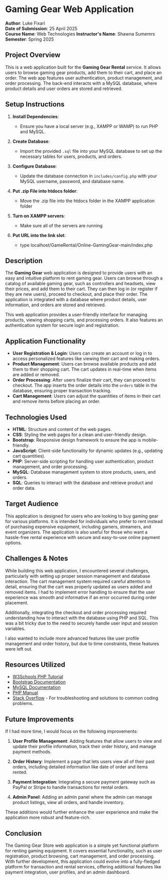 # Gaming Gear Web Application

**Author**: Luke Fixari  
**Date of Submission**: 25 April 2025  
**Course Name**: Web Technologies
**Instructor's Name**: Shawna Sumemrs
**Semester**: Spring 2025

## Project Overview

This is a web application built for the **Gaming Gear Rental** service. It allows users to browse gaming gear products, add them to their cart, and place an order. The web app features user authentication, product management, and order processing. The back-end interacts with a MySQL database, where product details and user orders are stored and retrieved.

## Setup Instructions
     
1. **Install Dependencies**:
   - Ensure you have a local server (e.g., XAMPP or WAMP) to run PHP and MySQL.
   
3. **Create Database**:
   - Import the provided `.sql` file into your MySQL database to set up the necessary tables for users, products, and orders.
   
4. **Configure Database**:
   - Update the database connection in `includes/config.php` with your MySQL username, password, and database name.
   
5. **Put .zip File into htdocs folder**:
   - Move the .zip file into the htdocs folder in the XAMPP application folder

6. **Turn on XAMPP servers**:
    - Make sure all of the servers are running

7. **Put URL into the link slot**:
    - type localhost/GameRental/Online-GamingGear-main/index.php



## Description

The **Gaming Gear** web application is designed to provide users with an easy and intuitive platform to rent gaming gear. Users can browse through a catalog of available gaming gear, such as controllers and headsets, view their prices, and add them to their cart. They can then log in (or register if they are new users), proceed to checkout, and place their order. The application is integrated with a database where product details, user information, and orders are stored and retrieved.

This web application provides a user-friendly interface for managing products, viewing shopping carts, and processing orders. It also features an authentication system for secure login and registration.

## Application Functionality

- **User Registration & Login**: Users can create an account or log in to access personalized features like viewing their cart and making orders.
- **Product Management**: Users can browse available products and add them to their shopping cart. The cart updates in real-time when items are added or removed.
- **Order Processing**: After users finalize their cart, they can proceed to checkout. The app inserts the order details into the `orders` table in the database, ensuring proper transaction tracking.
- **Cart Management**: Users can adjust the quantities of items in their cart and remove items before placing an order.

## Technologies Used

- **HTML**: Structure and content of the web pages.
- **CSS**: Styling the web pages for a clean and user-friendly design.
- **Bootstrap**: Responsive design framework to ensure the app is mobile-friendly.
- **JavaScript**: Client-side functionality for dynamic updates (e.g., updating cart quantities).
- **PHP**: Server-side scripting for handling user authentication, product management, and order processing.
- **MySQL**: Database management system to store products, users, and orders.
- **SQL**: Queries to interact with the database and retrieve product and order data.
  
## Target Audience

This application is designed for users who are looking to buy gaming gear for various platforms. It is intended for individuals who prefer to rent instead of purchasing expensive equipment, including gamers, streamers, and event organizers. The application is also useful for those who want a hassle-free rental experience with secure and easy-to-use online payment options.

## Challenges & Notes

While building this web application, I encountered several challenges, particularly with setting up proper session management and database interaction. The cart management system required careful attention to detail, ensuring that the cart was properly updated as users added and removed items. I had to implement error handling to ensure that the user experience was smooth and informative if an error occurred during order placement.

Additionally, integrating the checkout and order processing required understanding how to interact with the database using PHP and SQL. This was a bit tricky due to the need to securely handle user input and session variables.

I also wanted to include more advanced features like user profile management and order history, but due to time constraints, these features were left out.

## Resources Utilized

- [W3Schools PHP Tutorial](https://www.w3schools.com/php/)
- [Bootstrap Documentation](https://getbootstrap.com/docs/)
- [MySQL Documentation](https://dev.mysql.com/doc/)
- [PHP Manual](https://www.php.net/manual/en/)
- [Stack Overflow](https://stackoverflow.com/) - For troubleshooting and solutions to common coding problems.

## Future Improvements

If I had more time, I would focus on the following improvements:

1. **User Profile Management**: Adding features that allow users to view and update their profile information, track their order history, and manage payment methods.
   
2. **Order History**: Implement a page that lets users view all of their past orders, including detailed information like date of order and items rented.
   
3. **Payment Integration**: Integrating a secure payment gateway such as PayPal or Stripe to handle transactions for rental orders.
   
4. **Admin Panel**: Adding an admin panel where the admin can manage product listings, view all orders, and handle inventory.

These additions would further enhance the user experience and make the application more robust and feature-rich.

## Conclusion

The Gaming Gear Store web application is a simple yet functional platform for renting gaming equipment. It covers essential functionality, such as user registration, product browsing, cart management, and order processing. With further development, this application could evolve into a fully-fledged platform for transaction and rental services, offering additional features like payment integration, user profiles, and an admin dashboard.
